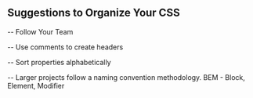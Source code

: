 ## Suggestions to Organize Your CSS

-- Follow Your Team

-- Use comments to create headers

-- Sort properties alphabetically

-- Larger projects follow a naming convention methodology. BEM - Block, Element, Modifier
